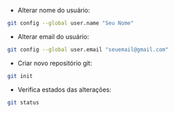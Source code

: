- Alterar nome do usuário:

```sh
git config --global user.name "Seu Nome"
```

- Alterar email do usuário:

```sh
git config --global user.email "seuemail@gmail.com"
```

- Criar novo repositório git:

```sh
git init
```

- Verifica estados das alterações:

```sh
git status
```
